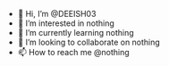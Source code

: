 - 👋 Hi, I’m @DEEISH03
- 👀 I’m interested in nothing
- 🌱 I’m currently learning nothing
- 💞️ I’m looking to collaborate on nothing
- 📫 How to reach me @nothing

